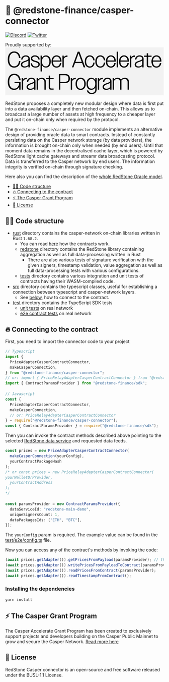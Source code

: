 # 🔗 @redstone-finance/casper-connector

[![Discord](https://img.shields.io/discord/786251205008949258?logo=discord)](https://discord.gg/2CT6hN6C)
[![Twitter](https://img.shields.io/twitter/follow/redstone_defi?style=flat&logo=twitter)](https://twitter.com/intent/follow?screen_name=redstone_defi)

Proudly supported by:
[![Casper Grant Program](casper-grant-program.png)](#-the-casper-grant-program)

RedStone proposes a completely new modular design where data is first put into a data availability layer and then
fetched on-chain. This allows us to broadcast a large number of assets at high frequency to a cheaper layer and put it
on-chain only when required by the protocol.

The `@redstone-finance/casper-connector` module implements an alternative design of providing oracle data to smart
contracts. Instead of constantly persisting data on the Casper network storage (by data providers), the information is
brought on-chain only when needed (by end users). Until that moment data remains in the decentralised cache layer, which
is powered by RedStone light cache gateways and streamr data broadcasting protocol. Data is transferred to the Casper
network by end users. The information integrity is verified on-chain through signature checking.

Here also you can find the description of
the [whole RedStone Oracle model](https://docs.redstone.finance/docs/introduction).

- [👨‍💻 Code structure](#-code-structure)
- [🔥 Connecting to the contract](#-connecting-to-the-contract)
- [⚡ The Casper Grant Program](#-the-casper-grant-program)
- [📄 License](#-license)

## 👨‍💻 Code structure

- [rust](rust) directory contains the casper-network on-chain libraries written in Rust `1.68.2`.
  - You can read [here](rust/contracts/README.md) how the contracts work.
  - [redstone](rust/redstone_casper) directory contains the RedStone library containing aggregation as well as full
    data-processing written in Rust
    - There are also various tests of signature verification with the given signers, timestamp validation, value
      aggregation as well as full data-processing tests with various configurations.
  - [tests](rust/contracts/tests) directory contains various integration and unit tests of contracts having their
    WASM-compiled
    code.
- [src](src) directory contains the typescript classes, useful for establishing a connection between typescript and
  casper-network layers.
  - See [below](#-connecting-to-the-contract), how to connect to the contract.
- [test](test) directory contains the TypeScript SDK tests
  - [unit tests](test/unit) on real network
  - [e2e contract tests](test/e2e) on real network

## 🔥 Connecting to the contract

First, you need to import the connector code to your project

```ts
// Typescript
import {
  PriceAdapterCasperContractConnector,
  makeCasperConnection,
} from "@redstone-finance/casper-connector";
// or: import { PriceRelayAdapterCasperContractConnector } from "@redstone-finance/casper-connector";
import { ContractParamsProvider } from "@redstone-finance/sdk";

// Javascript
const {
  PriceAdapterCasperContractConnector,
  makeCasperConnection,
  // or: PriceRelayAdapterCasperContractConnector
} = require("@redstone-finance/casper-connector");
const { ContractParamsProvider } = require("@redstone-finance/sdk");
```

Then you can invoke the contract methods described above pointing to the
selected [RedStone data service](https://app.redstone.finance) and requested data feeds.

```ts
const prices = new PriceAdapterCasperContractConnector(
  makeCasperConnection(yourConfig),
  yourContractPackageHash
);
/* or const prices = new PriceRelayAdapterCasperContractConnector(
yourWalletOrProvider,
  yourContractAddress
);
*/

const paramsProvider = new ContractParamsProvider({
  dataServiceId: "redstone-main-demo",
  uniqueSignersCount: 1,
  dataPackagesIds: ["ETH", "BTC"],
});
```

The `yourConfig` param is required. The example value can be found in
the [test/e2e/config.ts](./test/e2e/config.ts) file.

Now you can access any of the contract's methods by invoking the code:

```ts
(await prices.getAdapter()).getPricesFromPayload(paramsProvider); // the method is available only for PriceRelayAdapterCasperContractConnector
(await prices.getAdapter()).writePricesFromPayloadToContract(paramsProvider);
(await prices.getAdapter()).readPricesFromContract(paramsProvider);
(await prices.getAdapter()).readTimestampFromContract();
```

### Installing the dependencies

```bash
yarn install
```

## ⚡ The Casper Grant Program

The Casper Accelerate Grant Program has been created to exclusively support projects and developers building
on the Casper Public Mainnet to grow and secure the Casper Network.
[Read more here](https://casper.network/en-us/lp/accelerate-grant-program/)

## 📄 License

RedStone Casper connector is an open-source and free software released under the BUSL-1.1 License.
